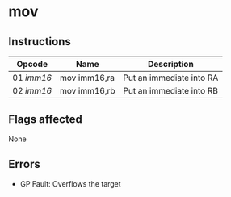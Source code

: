 # mov

## Instructions
| Opcode | Name | Description |
| --- | --- | --- |
| 01 _imm16_ | mov imm16,ra | Put an immediate into RA |
| 02 _imm16_ | mov imm16,rb | Put an immediate into RB |

## Flags affected
None

## Errors
- GP Fault: Overflows the target

